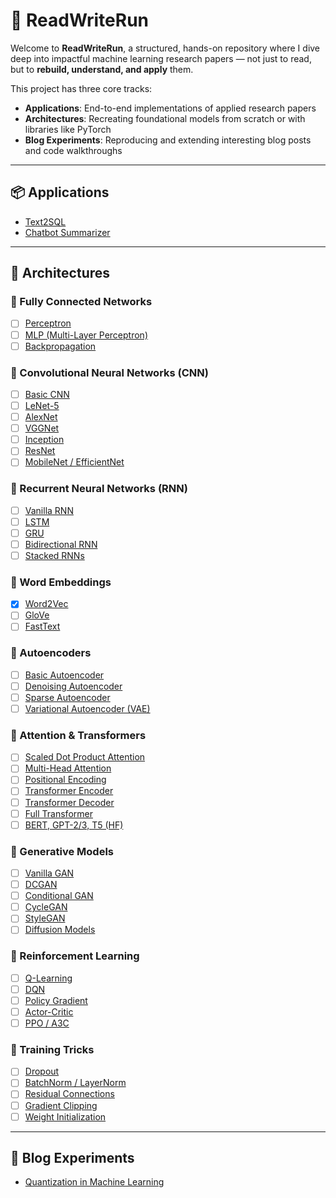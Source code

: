 # 🧠 ReadWriteRun

Welcome to **ReadWriteRun**, a structured, hands-on repository where I dive deep into impactful machine learning research papers — not just to read, but to **rebuild, understand, and apply** them.

This project has three core tracks:
- **Applications**: End-to-end implementations of applied research papers
- **Architectures**: Recreating foundational models from scratch or with libraries like PyTorch
- **Blog Experiments**: Reproducing and extending interesting blog posts and code walkthroughs

---

## 📦 Applications
- [Text2SQL](./01-applications/text2sql/)
- [Chatbot Summarizer](./01-applications/chatbot-summarizer/)

---

## 🧱 Architectures

### 🔹 Fully Connected Networks
- [ ] [Perceptron](./02-architectures/perceptron/)
- [ ] [MLP (Multi-Layer Perceptron)](./02-architectures/mlp/)
- [ ] [Backpropagation](./02-architectures/backpropagation/)

### 🔹 Convolutional Neural Networks (CNN)
- [ ] [Basic CNN](./02-architectures/basic-cnn/)
- [ ] [LeNet-5](./02-architectures/lenet/)
- [ ] [AlexNet](./02-architectures/alexnet/)
- [ ] [VGGNet](./02-architectures/vgg/)
- [ ] [Inception](./02-architectures/inception/)
- [ ] [ResNet](./02-architectures/resnet/)
- [ ] [MobileNet / EfficientNet](./02-architectures/mobilenet/)

### 🔹 Recurrent Neural Networks (RNN)
- [ ] [Vanilla RNN](./02-architectures/rnn/)
- [ ] [LSTM](./02-architectures/lstm/)
- [ ] [GRU](./02-architectures/gru/)
- [ ] [Bidirectional RNN](./02-architectures/birnn/)
- [ ] [Stacked RNNs](./02-architectures/stacked-rnn/)

### 🔹 Word Embeddings
- [x] [Word2Vec](./02-architectures/word2vec/)
- [ ] [GloVe](./02-architectures/glove/)
- [ ] [FastText](./02-architectures/fasttext/)

### 🔹 Autoencoders
- [ ] [Basic Autoencoder](./02-architectures/autoencoder/)
- [ ] [Denoising Autoencoder](./02-architectures/denoising-autoencoder/)
- [ ] [Sparse Autoencoder](./02-architectures/sparse-autoencoder/)
- [ ] [Variational Autoencoder (VAE)](./02-architectures/vae/)

### 🔹 Attention & Transformers
- [ ] [Scaled Dot Product Attention](./02-architectures/attention-scaled-dot/)
- [ ] [Multi-Head Attention](./02-architectures/attention-multihead/)
- [ ] [Positional Encoding](./02-architectures/positional-encoding/)
- [ ] [Transformer Encoder](./02-architectures/transformer/)
- [ ] [Transformer Decoder](./02-architectures/transformer-decoder/)
- [ ] [Full Transformer](./02-architectures/transformer-full/)
- [ ] [BERT, GPT-2/3, T5 (HF)](./02-architectures/bert-gpt/)

### 🔹 Generative Models
- [ ] [Vanilla GAN](./02-architectures/gan/)
- [ ] [DCGAN](./02-architectures/dcgan/)
- [ ] [Conditional GAN](./02-architectures/cgan/)
- [ ] [CycleGAN](./02-architectures/cyclegan/)
- [ ] [StyleGAN](./02-architectures/stylegan/)
- [ ] [Diffusion Models](./02-architectures/diffusion/)

### 🔹 Reinforcement Learning
- [ ] [Q-Learning](./02-architectures/qlearning/)
- [ ] [DQN](./02-architectures/dqn/)
- [ ] [Policy Gradient](./02-architectures/policy-gradient/)
- [ ] [Actor-Critic](./02-architectures/actor-critic/)
- [ ] [PPO / A3C](./02-architectures/ppo/)

### 🔹 Training Tricks
- [ ] [Dropout](./02-architectures/dropout/)
- [ ] [BatchNorm / LayerNorm](./02-architectures/batchnorm/)
- [ ] [Residual Connections](./02-architectures/residual/)
- [ ] [Gradient Clipping](./02-architectures/gradclip/)
- [ ] [Weight Initialization](./02-architectures/init-xavier-he/)

---

## 🧪 Blog Experiments
- [Quantization in Machine Learning](./03-blog-experiments/quantization_in_ml/)


